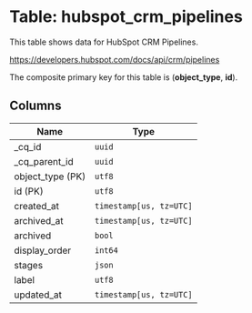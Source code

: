 # Table: hubspot_crm_pipelines

This table shows data for HubSpot CRM Pipelines.

https://developers.hubspot.com/docs/api/crm/pipelines

The composite primary key for this table is (**object_type**, **id**).

## Columns

| Name          | Type          |
| ------------- | ------------- |
|_cq_id|`uuid`|
|_cq_parent_id|`uuid`|
|object_type (PK)|`utf8`|
|id (PK)|`utf8`|
|created_at|`timestamp[us, tz=UTC]`|
|archived_at|`timestamp[us, tz=UTC]`|
|archived|`bool`|
|display_order|`int64`|
|stages|`json`|
|label|`utf8`|
|updated_at|`timestamp[us, tz=UTC]`|